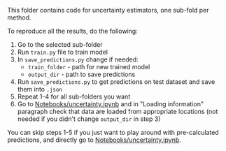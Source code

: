 This folder contains code for uncertainty estimators, one sub-fold per method.

To reproduce all the results, do the following:

1. Go to the selected sub-folder 
2. Run `train.py` file to train model
3. In `save_predictions.py` change if needed:
   * `train_folder` - path for new trained model
   * `output_dir` - path to save predictions
4. Run `save_predictions.py` to get predictions on test dataset and save them into `.json`
5. Repeat 1-4 for all sub-folders you want
6. Go to [Notebooks/uncertainty.ipynb](../../../../../Notebooks/uncertainty.ipynb)
   and in "Loading information" paragraph check that data are loaded from appropriate locations
   (not needed if you didn't change `output_dir` in step 3)

You can skip steps 1-5 if you just want to play around with pre-calculated predictions, 
and directly go to [Notebooks/uncertainty.ipynb](../../../../../Notebooks/uncertainty.ipynb).
